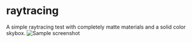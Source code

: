 # raytracing
A simple raytracing test with completely matte materials and a solid color skybox.
![Sample screenshot](/screenshot.png)
